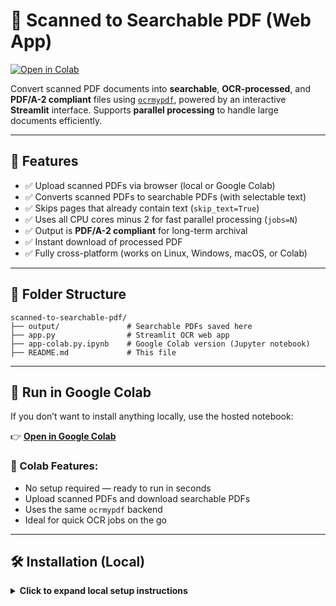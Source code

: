 # 🧾 Scanned to Searchable PDF (Web App)

[![Open in Colab](https://colab.research.google.com/assets/colab-badge.svg)](https://colab.research.google.com/github/mghulamqadir/scanned-to-searchable-pdf/blob/colab/app-colab.py.ipynb)

Convert scanned PDF documents into **searchable**, **OCR-processed**, and **PDF/A-2 compliant** files using [`ocrmypdf`](https://ocrmypdf.readthedocs.io/), powered by an interactive **Streamlit** interface.
Supports **parallel processing** to handle large documents efficiently.

---

## 📌 Features

* ✅ Upload scanned PDFs via browser (local or Google Colab)
* ✅ Converts scanned PDFs to searchable PDFs (with selectable text)
* ✅ Skips pages that already contain text (`skip_text=True`)
* ✅ Uses all CPU cores minus 2 for fast parallel processing (`jobs=N`)
* ✅ Output is **PDF/A-2 compliant** for long-term archival
* ✅ Instant download of processed PDF
* ✅ Fully cross-platform (works on Linux, Windows, macOS, or Colab)

---

## 📁 Folder Structure

```
scanned-to-searchable-pdf/
├── output/               # Searchable PDFs saved here
├── app.py                # Streamlit OCR web app
├── app-colab.py.ipynb    # Google Colab version (Jupyter notebook)
├── README.md             # This file
```

---

## 🚀 Run in Google Colab

If you don’t want to install anything locally, use the hosted notebook:

👉 **[Open in Google Colab](https://colab.research.google.com/github/mghulamqadir/scanned-to-searchable-pdf/blob/colab/app-colab.py.ipynb)**

### 🔹 Colab Features:

* No setup required — ready to run in seconds
* Upload scanned PDFs and download searchable PDFs
* Uses the same `ocrmypdf` backend
* Ideal for quick OCR jobs on the go

---

## 🛠️ Installation (Local)

<details>
<summary><strong>Click to expand local setup instructions</strong></summary>

### ✅ 1. Clone the Repository

```bash
git clone https://github.com/mghulamqadir/scanned-to-searchable-pdf.git
cd scanned-to-searchable-pdf
```

---

### ✅ 2. Setup Python Environment

#### 🔹 Ubuntu/Linux

```bash
sudo apt update
sudo apt install python3 python3-venv python3-pip ghostscript tesseract-ocr -y

# Create virtual environment
python3 -m venv .venv
source .venv/bin/activate

# Install dependencies
pip install --upgrade pip
pip install ocrmypdf streamlit PyPDF2
```

#### 🔹 Windows

1. ✅ Install [Python 3.10+](https://www.python.org/downloads/)
2. ✅ Install [Tesseract OCR for Windows](https://github.com/UB-Mannheim/tesseract/wiki)

   * Add Tesseract to your **System PATH**
3. ✅ Install [Ghostscript for Windows](https://www.ghostscript.com/download/gsdnld.html)

   * Add `gswin64c.exe` to your PATH
4. ✅ Create and activate a virtual environment:

```cmd
python -m venv .venv
.venv\Scripts\activate
pip install --upgrade pip
pip install ocrmypdf streamlit PyPDF2
```

---

## ▶️ Usage

### 🔹 Local App

```bash
streamlit run app.py
```

### 🔹 Colab

Click the badge above or [this link](https://colab.research.google.com/github/mghulamqadir/scanned-to-searchable-pdf/blob/colab/app-colab.py.ipynb)

---

## ⚙️ Configuration Notes

* `language="eng"` — OCR language (can be changed to `"eng+urd"` for English + Urdu)
* `output_type="pdfa-2"` — Use `"pdf"` for non-archival output
* `skip_text=True` — Skips OCR on pages with existing text
* `jobs=N` — Number of CPU cores (`cpu_count() - 2` by default)

---

## 📄 License

MIT License
OCR engine: [Tesseract OCR](https://github.com/tesseract-ocr/tesseract)

---

## 🤝 Contributions

Pull requests are welcome! Please open an issue first if you're planning major changes.
